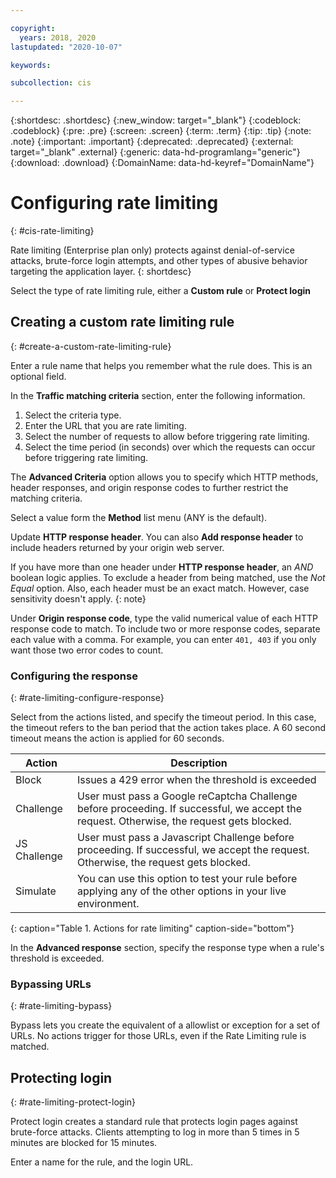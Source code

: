 ```yaml
---

copyright:
  years: 2018, 2020
lastupdated: "2020-10-07"

keywords: 

subcollection: cis

---
```


{:shortdesc: .shortdesc}
{:new_window: target="_blank"}
{:codeblock: .codeblock}
{:pre: .pre}
{:screen: .screen}
{:term: .term}
{:tip: .tip}
{:note: .note}
{:important: .important}
{:deprecated: .deprecated}
{:external: target="_blank" .external}
{:generic: data-hd-programlang="generic"}
{:download: .download}
{:DomainName: data-hd-keyref="DomainName"}

# Configuring rate limiting
{: #cis-rate-limiting}

Rate limiting (Enterprise plan only) protects against denial-of-service attacks, brute-force login attempts, and other types of abusive behavior targeting the application layer.
{: shortdesc}

Select the type of rate limiting rule, either a **Custom rule** or **Protect login**

## Creating a custom rate limiting rule
{: #create-a-custom-rate-limiting-rule}

Enter a rule name that helps you remember what the rule does. This is an optional field.

In the **Traffic matching criteria** section, enter the following information. 
1. Select the criteria type.
1. Enter the URL that you are rate limiting.
1. Select the number of requests to allow before triggering rate limiting.
1. Select the time period (in seconds) over which the requests can occur before triggering rate limiting.

The **Advanced Criteria** option allows you to specify which HTTP methods, header responses, and origin response codes to further restrict the matching criteria.

Select a value form the **Method** list menu (ANY is the default).  

Update **HTTP response header**.  You can also **Add response header** to include headers returned by your origin web server.

If you have more than one header under **HTTP response header**, an _AND_ boolean logic applies.  To exclude a header from being matched, use the _Not Equal_ option. Also, each header must be an exact match. However, case sensitivity doesn't apply.
{: note}

Under **Origin response code**, type the valid numerical value of each HTTP response code to match.  To include two or more response codes, separate each value with a comma. For example, you can enter `401, 403` if you only want those two error codes to count.

### Configuring the response
{: #rate-limiting-configure-response}

Select from the actions listed, and specify the timeout period. In this case, the timeout refers to the ban period that the action takes place. A 60 second timeout means the action is applied for 60 seconds.

|Action| Description|
|------|------------|
|Block | Issues a 429 error when the threshold is exceeded|
|Challenge | User must pass a Google reCaptcha Challenge before proceeding. If successful, we accept the request. Otherwise, the request gets blocked.|
|JS Challenge | User must pass a Javascript Challenge before proceeding. If successful, we accept the request. Otherwise, the request gets blocked.
|Simulate| You can use this option to test your rule before applying any of the other options in your live environment.
{: caption="Table 1. Actions for rate limiting" caption-side="bottom"}

In the **Advanced response** section, specify the response type when a rule's threshold is exceeded.

### Bypassing URLs
{: #rate-limiting-bypass}

Bypass lets you create the equivalent of a allowlist or exception for a set of URLs.  No actions trigger for those URLs, even if the Rate Limiting rule is matched.

## Protecting login
{: #rate-limiting-protect-login}

Protect login creates a standard rule that protects login pages against brute-force attacks. Clients attempting to log in more than 5 times in 5 minutes are blocked for 15 minutes.

Enter a name for the rule, and the login URL.
